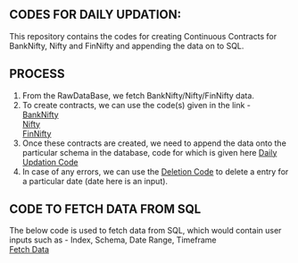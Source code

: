 ## CODES FOR DAILY UPDATION:

This repository contains the codes for creating Continuous Contracts for BankNifty, Nifty and FinNifty and appending the data on to SQL.

## PROCESS 

1. From the RawDataBase, we fetch BankNifty/Nifty/FinNifty data.
2. To create contracts, we can use the code(s) given in the link -<br/>
   [BankNifty](https://github.com/qodeinvestments/Swan-Documentation/blob/main/Database%20Maintenance/SQL/BankNifty_Daily_Contracts.ipynb)<br/>
   [Nifty](https://github.com/qodeinvestments/Swan-Documentation/blob/main/Database%20Maintenance/SQL/Nifty_Daily_Contracts.ipynb)<br/>
   [FinNifty](https://github.com/qodeinvestments/Swan-Documentation/blob/main/Database%20Maintenance/SQL/FinNifty_Daily_Contracts.ipynb)<br/>
3. Once these contracts are created, we need to append the data onto the particular schema in the database, code for which is given here [Daily Updation Code](https://github.com/qodeinvestments/Swan-Documentation/blob/main/Database%20Maintenance/SQL/Daily_Updation_Code.ipynb)
4. In case of any errors, we can use the [Deletion Code](https://github.com/qodeinvestments/Swan-Documentation/blob/main/Database%20Maintenance/SQL/Deletion_Code_UserInput.ipynb) to delete a entry for a particular date (date here is an input).

## CODE TO FETCH DATA FROM SQL

The below code is used to fetch data from SQL, which would contain user inputs such as - Index, Schema, Date Range, Timeframe<br/>
[Fetch Data](https://github.com/qodeinvestments/Swan-Documentation/blob/main/Database%20Maintenance/SQL/Fetch_data_without_tqdm.py)

